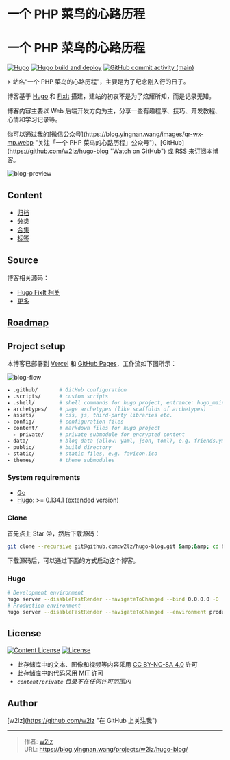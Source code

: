 # 一个 PHP 菜鸟的心路历程

# 一个 PHP 菜鸟的心路历程

[![Hugo](https://img.shields.io/badge/Hugo-%5E0.134.1-ff4088?style=flat&amp;logo=hugo)](https://gohugo.io/)
[![Hugo build and deploy](https://github.com/w2lz/hugo-blog/actions/workflows/deploy.yml/badge.svg?branch=main)](https://github.com/w2lz/hugo-blog/actions/workflows/deploy.yml)
[![GitHub commit activity (main)](https://img.shields.io/github/commit-activity/m/w2lz/hugo-blog/main?style=flat)](https://github.com/w2lz/hugo-blog/commits/main)

&gt; 站名“一个 PHP 菜鸟的心路历程”，主要是为了纪念刚入行的日子。

博客基于 [Hugo](https://github.com/gohugoio/hugo) 和 [FixIt](https://github.com/Lruihao/FixIt) 搭建，建站的初衷不是为了炫耀所知，而是记录无知。

博客内容主要以 Web 后端开发方向为主，分享一些有趣程序、技巧、开发教程、心情和学习记录等。

你可以通过我的[微信公众号](https://blog.yingnan.wang/images/qr-wx-mp.webp &#34;关注「一个 PHP 菜鸟的心路历程」公众号&#34;)、[GitHub](https://github.com/w2lz/hugo-blog &#34;Watch on GitHub&#34;) 或 [RSS](http://blog.yingnan.wang/index.xml) 来订阅本博客。

![blog-preview](https://raw.githubusercontent.com/w2lz/hugo-blog/refs/heads/main//assets/images/apple-devices-preview.webp)

## Content

- [归档](https://blog.yingnan.wang/archives/)
- [分类](https://blog.yingnan.wang/categories/)
- [合集](https://blog.yingnan.wang/collections/)
- [标签](https://blog.yingnan.wang/tags/)
  
## Source

博客相关源码：

- [Hugo FixIt 相关](https://github.com/hugo-fixit)
- [更多](https://github.com/w2lz?tab=repositories)

## [Roadmap](https://github.com/users/w2lz/projects/4)

## Project setup

本博客已部署到 [Vercel](https://blog-w2lz.vercel.app/) 和 [GitHub Pages](https://github.com/w2lz/w2lz.github.io)，工作流如下图所示：

![blog-flow](https://raw.githubusercontent.com/w2lz/hugo-blog/refs/heads/main//assets/images/blog-flow.png)

```bash
▸ .github/       # GitHub configuration
▸ .scripts/      # custom scripts
▸ .shell/        # shell commands for hugo project, entrance: hugo_main.sh
▸ archetypes/    # page archetypes (like scaffolds of archetypes)
▸ assets/        # css, js, third-party libraries etc.
▸ config/        # configuration files
▸ content/       # markdown files for hugo project
  ▸ private/     # private submodule for encrypted content
▸ data/          # blog data (allow: yaml, json, toml), e.g. friends.yml
▸ public/        # build directory
▸ static/        # static files, e.g. favicon.ico
▸ themes/        # theme submodules
```

### System requirements

- [Go](https://go.dev/dl/)
- [Hugo](https://gohugo.io/installation/): &gt;= 0.134.1 (extended version)

### Clone

首先点上 Star 😜，然后下载源码：

```bash
git clone --recursive git@github.com:w2lz/hugo-blog.git &amp;&amp; cd hugo-blog
```

下载源码后，可以通过下面的方式启动这个博客。

### Hugo

```bash
# Development environment
hugo server --disableFastRender --navigateToChanged --bind 0.0.0.0 -O
# Production environment
hugo server --disableFastRender --navigateToChanged --environment production --bind 0.0.0.0 -O
```

## License

[![Content License](https://img.shields.io/badge/license-CC_BY--NC--SA_4.0-blue?style=flat)](https://creativecommons.org/licenses/by-nc-sa/4.0/)
[![License](https://img.shields.io/github/license/w2lz/hugo-blog?style=flat)](https://github.com/w2lz/hugo-blog/blob/main/LICENSE)

- 此存储库中的文本、图像和视频等内容采用 [CC BY-NC-SA 4.0](https://creativecommons.org/licenses/by-nc-sa/4.0/) 许可
- 此存储库中的代码采用 [MIT](https://github.com/w2lz/hugo-blog/blob/main/LICENSE) 许可
- _`content/private` 目录不在任何许可范围内_

## Author

[w2lz](https://github.com/w2lz &#34;在 GitHub 上关注我&#34;)


---

> 作者: [w2lz](https://github.com/w2lz)  
> URL: https://blog.yingnan.wang/projects/w2lz/hugo-blog/  

